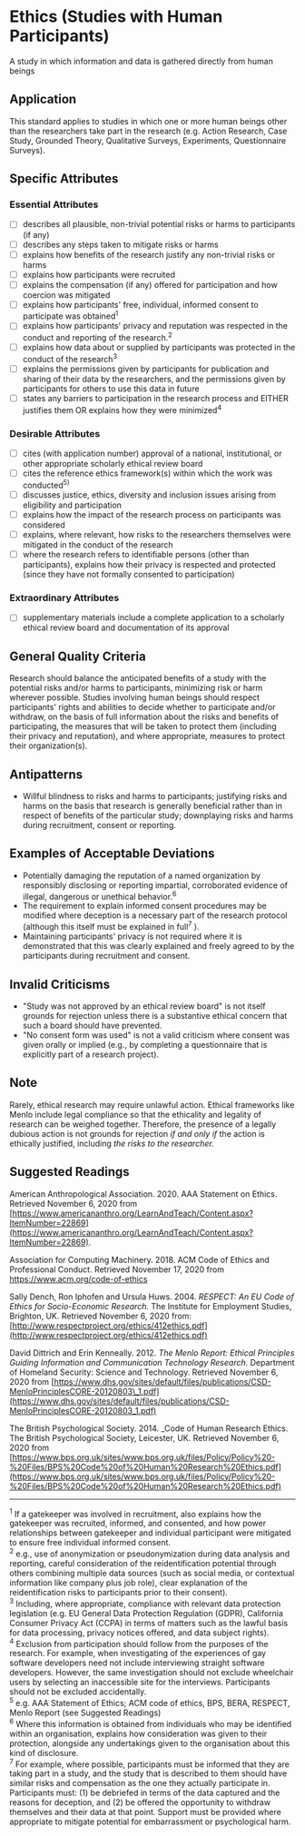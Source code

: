 # Ethics (Studies with Human Participants)

A study in which information and data is gathered directly from human beings

## Application

This standard applies to studies in which one or more human beings other than the researchers take part in the research (e.g. Action Research, Case Study, Grounded Theory, Qualitative Surveys, Experiments, Questionnaire Surveys).

## Specific Attributes

### Essential Attributes
- [ ] describes all plausible, non-trivial potential risks or harms to participants (if any)
- [ ] describes any steps taken to mitigate risks or harms
- [ ] explains how benefits of the research justify any non-trivial risks or harms
- [ ] explains how participants were recruited
- [ ] explains the compensation (if any) offered for participation and how coercion was mitigated
- [ ] explains how participants&#39; free, individual, informed consent to participate was obtained<sup><a class="footnote footnote_ref">1</a></sup> 
- [ ] explains how participants&#39; privacy and reputation was respected in the conduct and reporting of the research.<sup><a class="footnote footnote_ref">2</a></sup> 
- [ ] explains how data about or supplied by participants was protected in the conduct of the research<sup><a class="footnote footnote_ref">3</a></sup> 
- [ ] explains the permissions given by participants for publication and sharing of their data by the researchers, and the permissions given by participants for others to use this data in future
- [ ] states any barriers to participation in the research process and EITHER justifies them OR explains how they were minimized<sup><a class="footnote footnote_ref">4</a></sup> 

### Desirable Attributes
- [ ] cites (with application number) approval of a national, institutional, or other appropriate scholarly ethical review board
- [ ] cites the reference ethics framework(s) within which the work was conducted<sup><a class="footnote footnote_ref">5</a>)</sup> 
- [ ] discusses justice, ethics, diversity and inclusion issues arising from eligibility and participation
- [ ] explains how the impact of the research process on participants was considered
- [ ] explains, where relevant, how risks to the researchers themselves were mitigated in the conduct of the research
- [ ] where the research refers to identifiable persons (other than participants), explains how their privacy is respected and protected (since they have not formally consented to participation)

### Extraordinary Attributes
- [ ] supplementary materials include a complete application to a scholarly ethical review board and documentation of its approval

## General Quality Criteria

Research should balance the anticipated benefits of a study with the potential risks and/or harms to participants, minimizing risk or harm wherever possible. Studies involving human beings should respect participants&#39; rights and abilities to decide whether to participate and/or withdraw, on the basis of full information about the risks and benefits of participating, the measures that will be taken to protect them (including their privacy and reputation), and where appropriate, measures to protect their organization(s).

## Antipatterns

- Willful blindness to risks and harms to participants; justifying risks and harms on the basis that research is generally beneficial rather than in respect of benefits of the particular study; downplaying risks and harms during recruitment, consent or reporting.

## Examples of Acceptable Deviations

- Potentially damaging the reputation of a named organization by responsibly disclosing or reporting impartial, corroborated evidence of illegal, dangerous or unethical behavior.<sup><a class="footnote footnote_ref">6</a></sup> 
- The requirement to explain informed consent procedures may be modified where deception is a necessary part of the research protocol (although this itself must be explained in full<sup><a class="footnote footnote_ref">7</a></sup> ).
- Maintaining participants&#39; privacy is not required where it is demonstrated that this was clearly explained and freely agreed to by the participants during recruitment and consent.

## Invalid Criticisms

- &quot;Study was not approved by an ethical review board&quot; is not itself grounds for rejection unless there is a substantive ethical concern that such a board should have prevented.
- &quot;No consent form was used&quot; is not a valid criticism where consent was given orally or implied (e.g., by completing a questionnaire that is explicitly part of a research project).

## Note

Rarely, ethical research may require unlawful action. Ethical frameworks like Menlo include legal compliance so that the ethicality and legality of research can be weighed together. Therefore, the presence of a legally dubious action is not grounds for rejection _if and only if_ the action is ethically justified, including _the risks to the researcher._

## Suggested Readings

American Anthropological Association. 2020. AAA Statement on Ethics. Retrieved November 6, 2020 from [https://www.americananthro.org/LearnAndTeach/Content.aspx?ItemNumber=22869](https://www.americananthro.org/LearnAndTeach/Content.aspx?ItemNumber=22869).

Association for Computing Machinery. 2018. ACM Code of Ethics and Professional Conduct. Retrieved November 17, 2020 from https://www.acm.org/code-of-ethics

Sally Dench, Ron Iphofen and Ursula Huws. 2004. _RESPECT: An EU Code of Ethics for Socio-Economic Research._ The Institute for Employment Studies, Brighton, UK. Retrieved November 6, 2020 from: [http://www.respectproject.org/ethics/412ethics.pdf](http://www.respectproject.org/ethics/412ethics.pdf)

David Dittrich and Erin Kenneally. 2012. _The Menlo Report: Ethical Principles Guiding Information and Communication Technology Research._ Department of Homeland Security: Science and Technology. Retrieved November 6, 2020 from [https://www.dhs.gov/sites/default/files/publications/CSD-MenloPrinciplesCORE-20120803\_1.pdf](https://www.dhs.gov/sites/default/files/publications/CSD-MenloPrinciplesCORE-20120803_1.pdf)

The British Psychological Society. 2014. _Code of Human Research Ethics. The British Psychological Society, Leicester, UK. Retrieved November 6, 2020 from [https://www.bps.org.uk/sites/www.bps.org.uk/files/Policy/Policy%20-%20Files/BPS%20Code%20of%20Human%20Research%20Ethics.pdf](https://www.bps.org.uk/sites/www.bps.org.uk/files/Policy/Policy%20-%20Files/BPS%20Code%20of%20Human%20Research%20Ethics.pdf)

---
<sup><a class="footnote footnote_text">1</a></sup> If a gatekeeper was involved in recruitment, also explains how the gatekeeper was recruited, informed, and consented, and how power relationships between gatekeeper and individual participant were mitigated to ensure free individual informed consent.<br>
<sup><a class="footnote footnote_text">2</a></sup> e.g., use of anonymization or pseudonymization during data analysis and reporting, careful consideration of the reidentification potential through others combining multiple data sources (such as social media, or contextual information like company plus job role), clear explanation of the reidentification risks to participants prior to their consent).<br>
<sup><a class="footnote footnote_text">3</a></sup> Including, where appropriate, compliance with relevant data protection legislation (e.g. EU General Data Protection Regulation (GDPR), California Consumer Privacy Act (CCPA) in terms of matters such as the lawful basis for data processing, privacy notices offered, and data subject rights).<br>
<sup><a class="footnote footnote_text">4</a></sup> Exclusion from participation should follow from the purposes of the research. For example, when investigating of the experiences of gay software developers need not include interviewing straight software developers. However, the same investigation should not exclude wheelchair users by selecting an inaccessible site for the interviews. Participants should not be excluded accidentally.<br>
<sup><a class="footnote footnote_text">5</a></sup> e.g. AAA Statement of Ethics; ACM code of ethics, BPS, BERA, RESPECT, Menlo Report (see Suggested Readings)<br>
<sup><a class="footnote footnote_text">6</a></sup> Where this information is obtained from individuals who may be identified within an organisation, explains how consideration was given to their protection, alongside any undertakings given to the organisation about this kind of disclosure.<br>
<sup><a class="footnote footnote_text">7</a></sup> For example, where possible, participants must be informed that they are taking part in a study, and the study that is described to them should have similar risks and compensation as the one they actually participate in.  Participants must: (1) be debriefed in terms of the data captured and the reasons for deception, and (2) be offered the opportunity to withdraw themselves and their data at that point.  Support must be provided where appropriate to mitigate potential for embarrassment or psychological harm.

